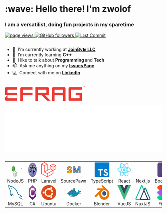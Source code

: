 <h1 align="left" id="zwolof-title">:wave: Hello there! I'm zwolof</h1>
<h3 align="left">I am a versatilist, doing fun projects in my sparetime</h3>

<p align="left">
	<a href="https://github.com/zwolof/zwolof">
		<img src="https://komarev.com/ghpvc/?username=zwolof&color=green" alt="page views" />
	</a>
	<a href="https://github.com/zwolof?tab=followers">
		<img alt="GitHub followers" src="https://img.shields.io/github/followers/zwolof?color=green&logo=github">
	</a>
	<a href="https://stackoverflow.com/users/19941416">
		<img alt="Last Commit" src="https://img.shields.io/github/last-commit/zwolof/zwolof">
	</a>
</p>

<div style="display:flex; flex-direction:row;">
<div>


- :office: &nbsp;I'm currently working at **[JoinByte LLC]**
- :seedling: &nbsp;I’m currently learning **C++**
- :speech_balloon: &nbsp;I like to talk about **Programming** and **Tech**
- :mailbox: &nbsp;Ask me anything on my **[Issues Page]**
- :computer: &nbsp;Connect with me on **[LinkedIn]**

</div>
	
</div>
<div>
	
<p align="left">
	<div style="display:flex; flex-direction:column; align-items:flex-start;">
		<a href="https://efrag.gg/">
			<img src="./img/brands/efrag.png" width="256" alt="efrag.gg"  />
		</a>
		<!-- <img src="./img/brands/aphelium.png" width="256" alt="aphelium hns"  /> -->
		<!-- <a href="https://powerfps.com/">
			<img src="./img/brands/nodejs-original.svg" alt="zwolof" align="right" />
		</a> -->
	</div>
</p>
</div>
<div style="display:flex; flex-direction:row;">
	<a href="#zwolof-title">
		<img src="https://raw.githubusercontent.com/zwolof/github-stats-transparent/output/generated/overview.svg" alt="zwolof" align="right" />
	</a>
	<a href="#zwolof-title">
		<img src="https://raw.githubusercontent.com/zwolof/github-stats-transparent/output/generated/languages.svg" alt="zwolof" align="right" />
	</a>
</div>


<br>

<table>
	<tr>
		<td align="center" width="96">
			<a href="#zwolof-tech">
				<img src="./img/tech/nodejs-original.svg" width="48" height="48" alt="NodeJS" />
			</a>
			<br>NodeJS
		</td>
		<td align="center" width="96">
			<a href="#zwolof-tech">
				<img src="./img/tech/php-original.svg" width="48" height="48" alt="PHP" />
			</a>
			<br>PHP
		</td>
		<td align="center" width="96">
			<a href="#zwolof-tech">
				<img src="./img/tech/laravel-original.svg" width="48" height="48" alt="Laravel" />
			</a>
			<br>Laravel
		</td>
		<td align="center" width="96">
			<a href="#zwolof-tech">
				<img src="./img/tech/sourcemod-original.svg" width="48" height="48" alt="SourcePawn" />
			</a>
			<br>SourcePawn
		</td>
		<td align="center" width="96">
			<a href="#zwolof-tech">
				<img src="./img/tech/typescript-original.svg" width="48" height="48" alt="TypeScript" />
			</a>
			<br>TypeScript
		</td>
		<td align="center" width="96">
			<a href="#zwolof-tech" >
				<img src="./img/tech/react-original.svg" width="48" height="48" alt="React" />
			</a>
			<br>React
		</td>
		<td align="center" width="96">
			<a href="#zwolof-tech" >
				<img src="./img/tech/nextjs-original.svg" width="48" height="48" alt="Next.js" />
			</a>
			<br>Next.js
		</td>
		<td align="center" width="96">
			<a href="#zwolof-tech">
				<img src="./img/tech/bootstrap-plain.svg" width="48" height="48" alt="Bootstrap" />
			</a>
			<br>Bootstrap
		</td>
		<td align="center" width="96">
			<a href="#zwolof-tech">
				<img src="./img/tech/sass-original.svg" width="48" height="48" alt="Sass" />
			</a>
			<br>Sass
		</td>
	</tr>
	<tr>
		<td align="center"  width="96">
			<a href="#zwolof-tech">
				<img src="./img/tech/mysql-original.svg" width="48" height="48" alt="MySQL" />
			</a>
			<br>MySQL
		</td>
		<td align="center" width="96">
			<a href="#zwolof-tech">
				<img src="./img/tech/csharp-original.svg" width="48" height="48" alt="C#" />
			</a>
			<br>C#
		</td>
		<td align="center" width="96"> 
			<a href="#zwolof-tech" >
				<img src="./img/tech/ubuntu-original.svg" width="48" height="48" alt="Ubuntu" />
			</a>
			<br>Ubuntu
		</td>
		<td align="center" width="96"> 
			<a href="#zwolof-tech" >
				<img src="./img/tech/docker-original.svg" width="48" height="48" alt="Docker" />
			</a>
			<br>Docker
		</td>
		<td align="center" width="96"> 
			<a href="#zwolof-tech" >
				<img src="./img/tech/blender-original.svg" width="48" height="48" alt="Blender" />
			</a>
			<br>Blender
		</td>
		<td align="center" width="96"> 
			<a href="#zwolof-tech" >
				<img src="./img/tech/vue-original.svg" width="48" height="48" alt="VueJS" />
			</a>
			<br>VueJS
		</td>
		<td align="center" width="96"> 
			<a href="#zwolof-tech" >
				<img src="./img/tech/nuxt-original.svg" width="48" height="48" alt="NuxtJS" />
			</a>
			<br>NuxtJS
		</td>
		<td align="center" width="96"> 
			<a href="#zwolof-tech" >
				<img src="./img/tech/figma-original.svg" width="48" height="48" alt="Figma" />
			</a>
			<br>Figma
		</td>
		<td align="center" width="96"> 
			<a href="#zwolof-tech" >
				<img src="./img/tech/aws-original.svg" width="48" height="48" alt="Amazon Web Services" />
			</a>
			<br>AWS
		</td>
	</tr>
</table>

<!-- links -->

[JoinByte LLC]: https://joinbye.com "JoinByte Website"
[Issues Page]: https://github.com/zwolof/zwolof/issues "zwolof/issues"
[LinkedIn]: https://www.linkedin.com/in/carl-ising "LinkedIn"